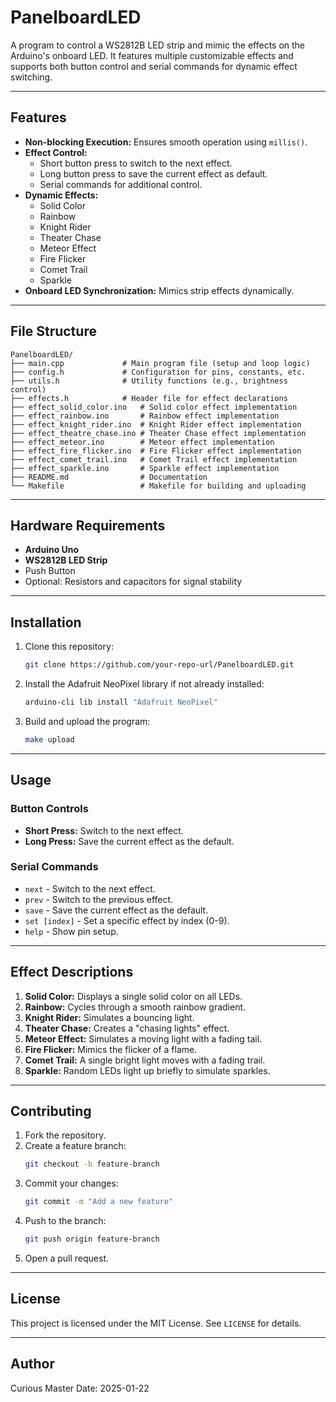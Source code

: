 # PanelboardLED

A program to control a WS2812B LED strip and mimic the effects on the Arduino's onboard LED. It features multiple customizable effects and supports both button control and serial commands for dynamic effect switching.

---

## Features

- **Non-blocking Execution:** Ensures smooth operation using `millis()`.
- **Effect Control:**
  - Short button press to switch to the next effect.
  - Long button press to save the current effect as default.
  - Serial commands for additional control.
- **Dynamic Effects:**
  - Solid Color
  - Rainbow
  - Knight Rider
  - Theater Chase
  - Meteor Effect
  - Fire Flicker
  - Comet Trail
  - Sparkle
- **Onboard LED Synchronization:** Mimics strip effects dynamically.

---

## File Structure

```
PanelboardLED/
├── main.cpp             # Main program file (setup and loop logic)
├── config.h             # Configuration for pins, constants, etc.
├── utils.h              # Utility functions (e.g., brightness control)
├── effects.h            # Header file for effect declarations
├── effect_solid_color.ino   # Solid color effect implementation
├── effect_rainbow.ino       # Rainbow effect implementation
├── effect_knight_rider.ino  # Knight Rider effect implementation
├── effect_theatre_chase.ino # Theater Chase effect implementation
├── effect_meteor.ino        # Meteor effect implementation
├── effect_fire_flicker.ino  # Fire Flicker effect implementation
├── effect_comet_trail.ino   # Comet Trail effect implementation
├── effect_sparkle.ino       # Sparkle effect implementation
├── README.md                # Documentation
└── Makefile                 # Makefile for building and uploading
```

---

## Hardware Requirements

- **Arduino Uno**
- **WS2812B LED Strip**
- Push Button
- Optional: Resistors and capacitors for signal stability

---

## Installation

1. Clone this repository:
   ```bash
   git clone https://github.com/your-repo-url/PanelboardLED.git
   ```
2. Install the Adafruit NeoPixel library if not already installed:
   ```bash
   arduino-cli lib install "Adafruit NeoPixel"
   ```
3. Build and upload the program:
   ```bash
   make upload
   ```

---

## Usage

### Button Controls
- **Short Press:** Switch to the next effect.
- **Long Press:** Save the current effect as the default.

### Serial Commands
- `next` - Switch to the next effect.
- `prev` - Switch to the previous effect.
- `save` - Save the current effect as the default.
- `set [index]` - Set a specific effect by index (0-9).
- `help` - Show pin setup.

---

## Effect Descriptions

1. **Solid Color:** Displays a single solid color on all LEDs.
2. **Rainbow:** Cycles through a smooth rainbow gradient.
3. **Knight Rider:** Simulates a bouncing light.
4. **Theater Chase:** Creates a "chasing lights" effect.
5. **Meteor Effect:** Simulates a moving light with a fading tail.
6. **Fire Flicker:** Mimics the flicker of a flame.
7. **Comet Trail:** A single bright light moves with a fading trail.
8. **Sparkle:** Random LEDs light up briefly to simulate sparkles.

---

## Contributing

1. Fork the repository.
2. Create a feature branch:
   ```bash
   git checkout -b feature-branch
   ```
3. Commit your changes:
   ```bash
   git commit -m "Add a new feature"
   ```
4. Push to the branch:
   ```bash
   git push origin feature-branch
   ```
5. Open a pull request.

---

## License

This project is licensed under the MIT License. See `LICENSE` for details.

---

## Author

Curious Master
Date: 2025-01-22
